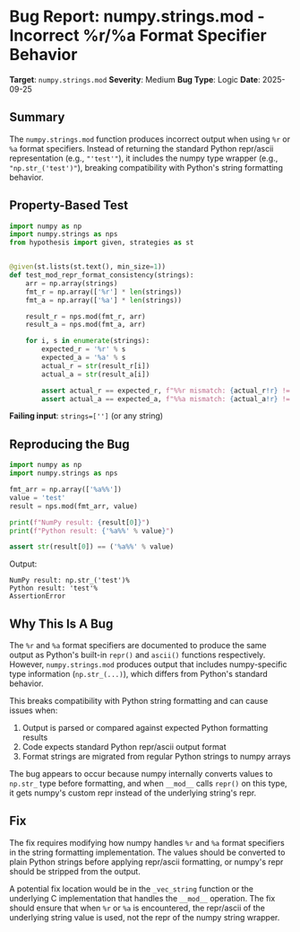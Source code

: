 # Bug Report: numpy.strings.mod - Incorrect %r/%a Format Specifier Behavior

**Target**: `numpy.strings.mod`
**Severity**: Medium
**Bug Type**: Logic
**Date**: 2025-09-25

## Summary

The `numpy.strings.mod` function produces incorrect output when using `%r` or `%a` format specifiers. Instead of returning the standard Python repr/ascii representation (e.g., `"'test'"`), it includes the numpy type wrapper (e.g., `"np.str_('test')"`), breaking compatibility with Python's string formatting behavior.

## Property-Based Test

```python
import numpy as np
import numpy.strings as nps
from hypothesis import given, strategies as st


@given(st.lists(st.text(), min_size=1))
def test_mod_repr_format_consistency(strings):
    arr = np.array(strings)
    fmt_r = np.array(['%r'] * len(strings))
    fmt_a = np.array(['%a'] * len(strings))

    result_r = nps.mod(fmt_r, arr)
    result_a = nps.mod(fmt_a, arr)

    for i, s in enumerate(strings):
        expected_r = '%r' % s
        expected_a = '%a' % s
        actual_r = str(result_r[i])
        actual_a = str(result_a[i])

        assert actual_r == expected_r, f"%%r mismatch: {actual_r!r} != {expected_r!r}"
        assert actual_a == expected_a, f"%%a mismatch: {actual_a!r} != {expected_a!r}"
```

**Failing input**: `strings=['']` (or any string)

## Reproducing the Bug

```python
import numpy as np
import numpy.strings as nps

fmt_arr = np.array(['%a%%'])
value = 'test'
result = nps.mod(fmt_arr, value)

print(f"NumPy result: {result[0]}")
print(f"Python result: {'%a%%' % value}")

assert str(result[0]) == ('%a%%' % value)
```

Output:
```
NumPy result: np.str_('test')%
Python result: 'test'%
AssertionError
```

## Why This Is A Bug

The `%r` and `%a` format specifiers are documented to produce the same output as Python's built-in `repr()` and `ascii()` functions respectively. However, `numpy.strings.mod` produces output that includes numpy-specific type information (`np.str_(...)`), which differs from Python's standard behavior.

This breaks compatibility with Python string formatting and can cause issues when:
1. Output is parsed or compared against expected Python formatting results
2. Code expects standard Python repr/ascii output format
3. Format strings are migrated from regular Python strings to numpy arrays

The bug appears to occur because numpy internally converts values to `np.str_` type before formatting, and when `__mod__` calls `repr()` on this type, it gets numpy's custom repr instead of the underlying string's repr.

## Fix

The fix requires modifying how numpy handles `%r` and `%a` format specifiers in the string formatting implementation. The values should be converted to plain Python strings before applying repr/ascii formatting, or numpy's repr should be stripped from the output.

A potential fix location would be in the `_vec_string` function or the underlying C implementation that handles the `__mod__` operation. The fix should ensure that when `%r` or `%a` is encountered, the repr/ascii of the underlying string value is used, not the repr of the numpy string wrapper.